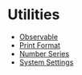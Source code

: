 
# Utilities

- [Observable](/frappejs/docs/utilities/observable.md)
- [Print Format](/frappejs/docs/utilities/print-format.md)
- [Number Series](/frappejs/docs/utilities/number-series.md)
- [System Settings](/frappejs/docs/utilities/system-settings.md)
